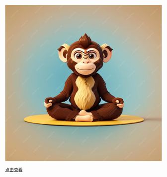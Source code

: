 

<!-- >  **<small>我是路过的</small>热心市民,<small>大家好</small>🙂**
>  -->


<!-- 背景图片 -->
![](picture/zen_monkey.jpg)
<!-- <img width="1000px" style="border-radius: 5%" bor src="./picture/zen_monkey.jpg"> -->


[点击查看](/README.md)
<!-- [跳转官网](https://docsify.js.org/#/) -->

<!-- background color -->

<!-- ![color](#f0f0f0) -->

